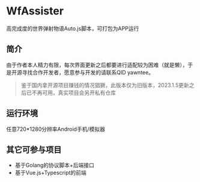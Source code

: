 # WfAssister
高完成度的世界弹射物语Auto.js脚本，可打包为APP运行

## 简介
由于作者本人精力有限，每次界面更新之后都要进行适配较为困难（就是懒），于是开源寻找合作开发者，愿意参与开发的请联系QID yawntee。

> 鉴于国内拿开源项目赚钱的情况猖獗，此版本仅为旧版本，2023.1.5更新之后已不再可用，真实项目会另开私有仓库

## 运行环境
任意720*1280分辨率Android手机/模拟器

## 其它可参与项目
- 基于Golang的协议脚本+后端接口
- 基于Vue.js+Typescript的前端
